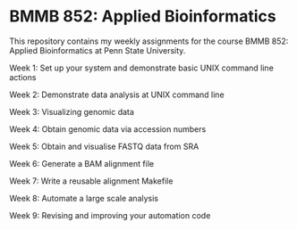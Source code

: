 # BMMB 852: Applied Bioinformatics 

This repository contains my weekly assignments for the course BMMB 852: Applied Bioinformatics at Penn State University. 

Week 1: Set up your system and demonstrate basic UNIX command line actions


Week 2: Demonstrate data analysis at UNIX command line


Week 3: Visualizing genomic data


Week 4: Obtain genomic data via accession numbers

Week 5: Obtain and visualise FASTQ data from SRA

Week 6: Generate a BAM alignment file

Week 7: Write a reusable alignment Makefile

Week 8: Automate a large scale analysis

Week 9: Revising and improving your automation code

